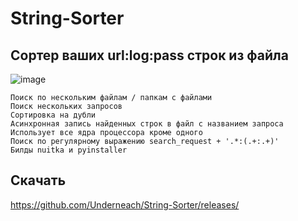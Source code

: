 # String-Sorter
## Сортер ваших url:log:pass строк из файла
![image](https://github.com/Underneach/String-Sorter/assets/137613889/0a4e33d0-26e2-4859-8cf3-c8d1b8ecbde3)

    Поиск по нескольким файлам / папкам с файлами 
    Поиск нескольких запросов
    Сортировка на дубли
    Асинхронная запись найденных строк в файл с названием запроса
    Использует все ядра процессора кроме одного 
    Поиск по регулярному выражению search_request + '.*:(.+:.+)'    
    Билды nuitka и pyinstaller

## Скачать
https://github.com/Underneach/String-Sorter/releases/
